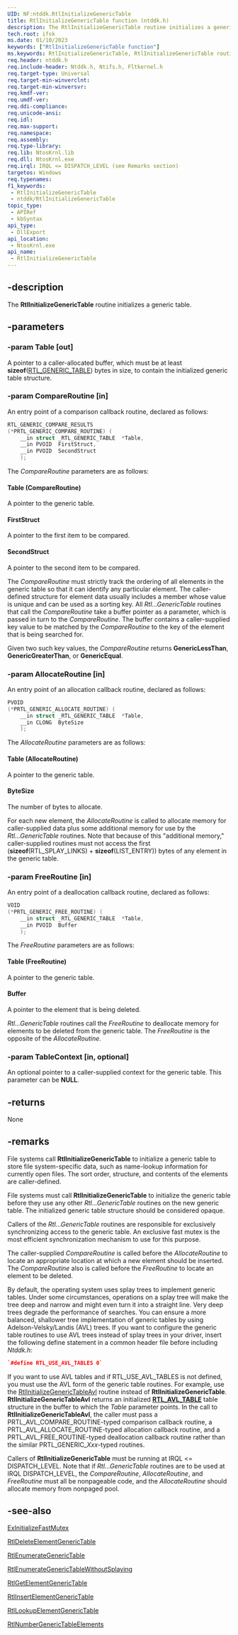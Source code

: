 ```yaml
---
UID: NF:ntddk.RtlInitializeGenericTable
title: RtlInitializeGenericTable function (ntddk.h)
description: The RtlInitializeGenericTable routine initializes a generic table.
tech.root: ifsk
ms.date: 01/10/2023
keywords: ["RtlInitializeGenericTable function"]
ms.keywords: RtlInitializeGenericTable, RtlInitializeGenericTable routine [Installable File System Drivers], ifsk.rtlinitializegenerictable, ntddk/RtlInitializeGenericTable, rtlref_2ef380c8-bc8a-4711-b0d1-b1c669818f2c.xml
req.header: ntddk.h
req.include-header: Ntddk.h, Ntifs.h, Fltkernel.h
req.target-type: Universal
req.target-min-winverclnt:
req.target-min-winversvr: 
req.kmdf-ver: 
req.umdf-ver: 
req.ddi-compliance: 
req.unicode-ansi: 
req.idl: 
req.max-support: 
req.namespace: 
req.assembly: 
req.type-library: 
req.lib: NtosKrnl.lib
req.dll: NtosKrnl.exe
req.irql: IRQL <= DISPATCH_LEVEL (see Remarks section)
targetos: Windows
req.typenames: 
f1_keywords:
 - RtlInitializeGenericTable
 - ntddk/RtlInitializeGenericTable
topic_type:
 - APIRef
 - kbSyntax
api_type:
 - DllExport
api_location:
 - NtosKrnl.exe
api_name:
 - RtlInitializeGenericTable
---
```


## -description

The **RtlInitializeGenericTable** routine initializes a generic table.

## -parameters

### -param Table [out]

A pointer to a caller-allocated buffer, which must be at least **sizeof**([RTL_GENERIC_TABLE](/windows-hardware/drivers/ddi/ntddk/ns-ntddk-_rtl_generic_table)) bytes in size, to contain the initialized generic table structure.

### -param CompareRoutine [in]

An entry point of a comparison callback routine, declared as follows:

```cpp
RTL_GENERIC_COMPARE_RESULTS
(*PRTL_GENERIC_COMPARE_ROUTINE) (
    __in struct _RTL_GENERIC_TABLE  *Table,
    __in PVOID  FirstStruct,
    __in PVOID  SecondStruct
    ); 
```

The *CompareRoutine* parameters are as follows:

#### Table (CompareRoutine)

A pointer to the generic table.

#### FirstStruct

A pointer to the first item to be compared.

#### SecondStruct

A pointer to the second item to be compared.

The *CompareRoutine* must strictly track the ordering of all elements in the generic table so that it can identify any particular element. The caller-defined structure for element data usually includes a member whose value is unique and can be used as a sorting key. All *Rtl...GenericTable* routines that call the *CompareRoutine* take a buffer pointer as a parameter, which is passed in turn to the *CompareRoutine*. The buffer contains a caller-supplied key value to be matched by the *CompareRoutine* to the key of the element that is being searched for.

Given two such key values, the *CompareRoutine* returns **GenericLessThan**, **GenericGreaterThan**, or **GenericEqual**.

### -param AllocateRoutine [in]

An entry point of an allocation callback routine, declared as follows:

```cpp
PVOID
(*PRTL_GENERIC_ALLOCATE_ROUTINE) (
    __in struct _RTL_GENERIC_TABLE  *Table,
    __in CLONG  ByteSize
    );
```

The *AllocateRoutine* parameters are as follows:

#### Table (AllocateRoutine)

A pointer to the generic table.

#### ByteSize

The number of bytes to allocate.

For each new element, the *AllocateRoutine* is called to allocate memory for caller-supplied data plus some additional memory for use by the *Rtl...GenericTable* routines. Note that because of this "additional memory," caller-supplied routines must not access the first (**sizeof**(RTL_SPLAY_LINKS) + **sizeof**(LIST_ENTRY)) bytes of any element in the generic table.

### -param FreeRoutine [in]

An entry point of a deallocation callback routine, declared as follows:

```cpp
VOID
(*PRTL_GENERIC_FREE_ROUTINE) (
    __in struct _RTL_GENERIC_TABLE  *Table,
    __in PVOID  Buffer
    );
```

The *FreeRoutine* parameters are as follows:

#### Table (FreeRoutine)

A pointer to the generic table.

#### Buffer

A pointer to the element that is being deleted.

*Rtl...GenericTable* routines call the *FreeRoutine* to deallocate memory for elements to be deleted from the generic table. The *FreeRoutine* is the opposite of the *AllocateRoutine*.

### -param TableContext [in, optional]

An optional pointer to a caller-supplied context for the generic table. This parameter can be **NULL**.

## -returns

None

## -remarks

File systems call **RtlInitializeGenericTable** to initialize a generic table to store file system-specific data, such as name-lookup information for currently open files. The sort order, structure, and contents of the elements are caller-defined.

File systems must call **RtlInitializeGenericTable** to initialize the generic table before they use any other *Rtl...GenericTable* routines on the new generic table. The initialized generic table structure should be considered opaque.

Callers of the *Rtl...GenericTable* routines are responsible for exclusively synchronizing access to the generic table. An exclusive fast mutex is the most efficient synchronization mechanism to use for this purpose.

The caller-supplied *CompareRoutine* is called before the *AllocateRoutine* to locate an appropriate location at which a new element should be inserted. The *CompareRoutine* also is called before the *FreeRoutine* to locate an element to be deleted.

By default, the operating system uses splay trees to implement generic tables. Under some circumstances, operations on a splay tree will make the tree deep and narrow and might even turn it into a straight line. Very deep trees degrade the performance of searches. You can ensure a more balanced, shallower tree implementation of generic tables by using Adelson-Velsky/Landis (AVL) trees. If you want to configure the generic table routines to use AVL trees instead of splay trees in your driver, insert the following define statement in a common header file before including *Ntddk.h*:

```cpp
`#define RTL_USE_AVL_TABLES 0`
```

If you want to use AVL tables and if RTL_USE_AVL_TABLES is not defined, you must use the AVL form of the generic table routines. For example, use the [RtlInitializeGenericTableAvl](/windows-hardware/drivers/ddi/ntddk/nf-ntddk-rtlinitializegenerictableavl) routine instead of **RtlInitializeGenericTable**. **RtlInitializeGenericTableAvl** returns an initialized [**RTL_AVL_TABLE**](/windows-hardware/drivers/ddi/ntddk/ns-ntddk-_rtl_avl_table) table structure in the buffer to which the *Table* parameter points. In the call to **RtlInitializeGenericTableAvl**, the caller must pass a PRTL_AVL_COMPARE_ROUTINE-typed comparison callback routine, a PRTL_AVL_ALLOCATE_ROUTINE-typed allocation callback routine, and a PRTL_AVL_FREE_ROUTINE-typed deallocation callback routine rather than the similar PRTL_GENERIC_*Xxx*-typed routines.

Callers of **RtlInitializeGenericTable** must be running at IRQL <= DISPATCH_LEVEL. Note that if *Rtl...GenericTable* routines are to be used at IRQL DISPATCH_LEVEL, the *CompareRoutine*, *AllocateRoutine*, and *FreeRoutine* must all be nonpageable code, and the *AllocateRoutine* should allocate memory from nonpaged pool.

## -see-also

[ExInitializeFastMutex](/windows-hardware/drivers/ddi/wdm/nf-wdm-exinitializefastmutex)

[RtlDeleteElementGenericTable](/windows-hardware/drivers/ddi/ntddk/nf-ntddk-rtldeleteelementgenerictable)

[RtlEnumerateGenericTable](/windows-hardware/drivers/ddi/ntddk/nf-ntddk-rtlenumerategenerictable)

[RtlEnumerateGenericTableWithoutSplaying](/windows-hardware/drivers/ddi/ntddk/nf-ntddk-rtlenumerategenerictablewithoutsplaying)

[RtlGetElementGenericTable](/windows-hardware/drivers/ddi/ntddk/nf-ntddk-rtlgetelementgenerictable)

[RtlInsertElementGenericTable](/windows-hardware/drivers/ddi/ntddk/nf-ntddk-rtlinsertelementgenerictable)

[RtlLookupElementGenericTable](/windows-hardware/drivers/ddi/ntddk/nf-ntddk-rtllookupelementgenerictable)

[RtlNumberGenericTableElements](/windows-hardware/drivers/ddi/ntddk/nf-ntddk-rtlnumbergenerictableelements)
